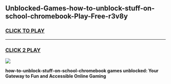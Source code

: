
## Unblocked-Games-how-to-unblock-stuff-on-school-chromebook-Play-Free-r3v8y
<h3>
<a href="https://premium76.site?title=how-to-unblock-stuff-on-school-chromebook&ref=23A">CLICK TO PLAY</a></h3>
<hr>

<h3>
<a href="https://premium76.site?title=how-to-unblock-stuff-on-school-chromebook&ref=23A">CLICK 2 PLAY</a>
  
</h3>

<a href="https://premium76.site?title=how-to-unblock-stuff-on-school-chromebook&ref=23A"><img src="https://clearcache.store/games.png"></a>


**how-to-unblock-stuff-on-school-chromebook games unblocked: Your Gateway to Fun and Accessible Online Gaming**
